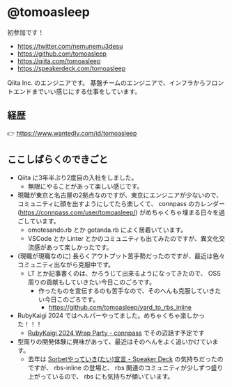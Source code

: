 # @tomoasleep

初参加です！

* https://twitter.com/nemunemu3desu
* https://github.com/tomoasleep
* https://qiita.com/tomoasleep
* https://speakerdeck.com/tomoasleep

Qiita Inc. のエンジニアです。
基盤チームのエンジニアで、インフラからフロントエンドまでいい感じにする仕事をしています。

## 経歴

👉 https://www.wantedly.com/id/tomoasleep

## ここしばらくのできごと

* Qiita に3年半ぶり2度目の入社をしました。
  * 無限にやることがあって楽しい感じです。
* 現職が東京と名古屋の2拠点なのですが、東京にエンジニアが少ないので、コミュニティに顔を出すようにしてたら楽しくて、 connpass のカレンダー (https://connpass.com/user/tomoasleep/) がめちゃくちゃ埋まる日々を過ごしています。
  * omotesando.rb とか gotanda.rb によく居着いています。
  * VSCode とか Linter とかのコミュニティも出てみたのですが、異文化交流感があって楽しかったです。
* (現職が現職なのに) 長らくアウトプット苦手勢だったのですが、最近は色々コミュニティ出ながら克服中です。
  * LT とか記事書くのは、かろうじて出来るようになってきたので、 OSS 周りの貢献もしていきたい今日このごろです。
    * 作ったものを宣伝するのも苦手なので、そのへんも克服していきたい今日このごろです。
      * https://github.com/tomoasleep/yard_to_rbs_inline
* RubyKaigi 2024 ではヘルパーやってました。めちゃくちゃ楽しかった！！！
  * [RubyKaigi 2024 Wrap Party - connpass](https://connpass.com/event/318501/) でその辺話す予定です
* 型周りの開発体験に興味があって、最近はそのへんをよく追いかけています。
  * 去年は [Sorbetやっていき(たい)宣言 - Speaker Deck](https://speakerdeck.com/tomoasleep/sorbetyatuteiki-tai-xuan-yan) の気持ちだったのですが、 rbs-inline の登場と、 rbs 関連のコミュニティが少しずつ盛り上がっているので、 rbs にも気持ちが傾いています。
